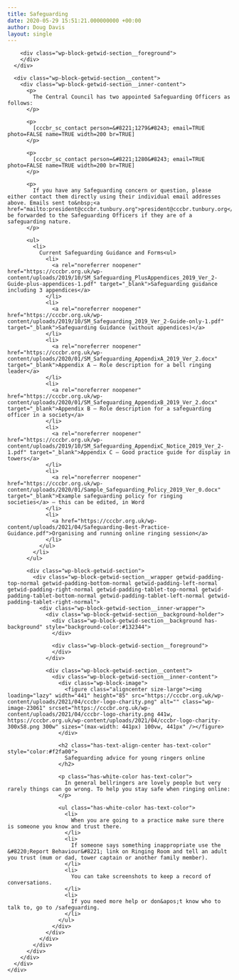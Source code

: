 ```yaml
---
title: Safeguarding
date: 2020-05-29 15:51:21.000000000 +00:00
author: Doug Davis
layout: single
---
```

<div class="wp-block-getwid-section">
  <div class="wp-block-getwid-section__wrapper">
    <div class="wp-block-getwid-section__inner-wrapper">
      <div class="wp-block-getwid-section__background-holder">
        <div class="wp-block-getwid-section__background">
        </div>
        
        <div class="wp-block-getwid-section__foreground">
        </div>
      </div>
      
      <div class="wp-block-getwid-section__content">
        <div class="wp-block-getwid-section__inner-content">
          <p>
            The Central Council has two appointed Safeguarding Officers as follows:
          </p>
          
          <p>
            [cccbr_sc_contact person=&#8221;1279&#8243; email=TRUE photo=FALSE name=TRUE width=200 br=TRUE]
          </p>
          
          <p>
            [cccbr_sc_contact person=&#8221;1280&#8243; email=TRUE photo=FALSE name=TRUE width=200 br=TRUE]
          </p>
          
          <p>
            If you have any Safeguarding concern or question, please either contact them directly using their individual email addresses above. Emails sent to&nbsp;<a href="mailto:president@cccbr.tunbury.org">president@cccbr.tunbury.org</a>&nbsp;will be forwarded to the Safeguarding Officers if they are of a safeguarding nature.
          </p>
          
          <ul>
            <li>
              Current Safeguarding Guidance and Forms<ul>
                <li>
                  <a rel="noreferrer noopener" href="https://cccbr.org.uk/wp-content/uploads/2019/10/SM_Safeguarding_PlusAppendices_2019_Ver_2-Guide-plus-appendices-1.pdf" target="_blank">Safeguarding guidance including 3 appendices</a>
                </li>
                <li>
                  <a rel="noreferrer noopener" href="https://cccbr.org.uk/wp-content/uploads/2019/10/SM_Safeguarding_2019_Ver_2-Guide-only-1.pdf" target="_blank">Safeguarding Guidance (without appendices)</a>
                </li>
                <li>
                  <a rel="noreferrer noopener" href="https://cccbr.org.uk/wp-content/uploads/2020/01/SM_Safeguarding_AppendixA_2019_Ver_2.docx" target="_blank">Appendix A – Role description for a bell ringing leader</a>
                </li>
                <li>
                  <a rel="noreferrer noopener" href="https://cccbr.org.uk/wp-content/uploads/2020/01/SM_Safeguarding_AppendixB_2019_Ver_2.docx" target="_blank">Appendix B – Role description for a safeguarding officer in a society</a>
                </li>
                <li>
                  <a rel="noreferrer noopener" href="https://cccbr.org.uk/wp-content/uploads/2019/10/SM_Safeguarding_AppendixC_Notice_2019_Ver_2-1.pdf" target="_blank">Appendix C – Good practice guide for display in towers</a>
                </li>
                <li>
                  <a rel="noreferrer noopener" href="https://cccbr.org.uk/wp-content/uploads/2020/01/Sample_Safeguarding_Policy_2019_Ver_0.docx" target="_blank">Example safeguarding policy for ringing societies</a> – this can be edited, in Word
                </li>
                <li>
                  <a href="https://cccbr.org.uk/wp-content/uploads/2021/04/Safeguarding-Best-Practice-Guidance.pdf">Organising and running online ringing session</a>
                </li>
              </ul>
            </li>
          </ul>
          
          <div class="wp-block-getwid-section">
            <div class="wp-block-getwid-section__wrapper getwid-padding-top-normal getwid-padding-bottom-normal getwid-padding-left-normal getwid-padding-right-normal getwid-padding-tablet-top-normal getwid-padding-tablet-bottom-normal getwid-padding-tablet-left-normal getwid-padding-tablet-right-normal">
              <div class="wp-block-getwid-section__inner-wrapper">
                <div class="wp-block-getwid-section__background-holder">
                  <div class="wp-block-getwid-section__background has-background" style="background-color:#132344">
                  </div>
                  
                  <div class="wp-block-getwid-section__foreground">
                  </div>
                </div>
                
                <div class="wp-block-getwid-section__content">
                  <div class="wp-block-getwid-section__inner-content">
                    <div class="wp-block-image">
                      <figure class="aligncenter size-large"><img loading="lazy" width="441" height="85" src="https://cccbr.org.uk/wp-content/uploads/2021/04/cccbr-logo-charity.png" alt="" class="wp-image-23061" srcset="https://cccbr.org.uk/wp-content/uploads/2021/04/cccbr-logo-charity.png 441w, https://cccbr.org.uk/wp-content/uploads/2021/04/cccbr-logo-charity-300x58.png 300w" sizes="(max-width: 441px) 100vw, 441px" /></figure>
                    </div>
                    
                    <h2 class="has-text-align-center has-text-color" style="color:#f2fa00">
                      Safeguarding advice for young ringers online
                    </h2>
                    
                    <p class="has-white-color has-text-color">
                      In general bellringers are lovely people but very rarely things can go wrong. To help you stay safe when ringing online:
                    </p>
                    
                    <ul class="has-white-color has-text-color">
                      <li>
                        When you are going to a practice make sure there is someone you know and trust there.
                      </li>
                      <li>
                        If someone says something inappropriate use the &#8220;Report Behaviour&#8221; link on Ringing Room and tell an adult you trust (mum or dad, tower captain or another family member).
                      </li>
                      <li>
                        You can take screenshots to keep a record of conversations.
                      </li>
                      <li>
                        If you need more help or don&apos;t know who to talk to, go to /safeguarding.
                      </li>
                    </ul>
                  </div>
                </div>
              </div>
            </div>
          </div>
        </div>
      </div>
    </div>
  </div>
</div>
